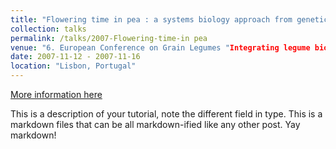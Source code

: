```yaml
---
title: "Flowering time in pea : a systems biology approach from genetic networck to crop model"
collection: talks
permalink: /talks/2007-Flowering-time-in pea
venue: "6. European Conference on Grain Legumes "Integrating legume biology for sustainable agriculture""
date: 2007-11-12 - 2007-11-16
location: "Lisbon, Portugal"
---
```


[More information here](http://exampleurl.com)

This is a description of your tutorial, note the different field in type. This is a markdown files that can be all markdown-ified like any other post. Yay markdown!
